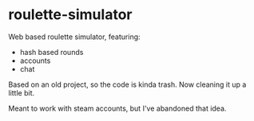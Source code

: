 # roulette-simulator
Web based roulette simulator, featuring:
- hash based rounds
- accounts
- chat

Based on an old project, so the code is kinda trash.
Now cleaning it up a little bit.

Meant to work with steam accounts, but I've abandoned that idea.